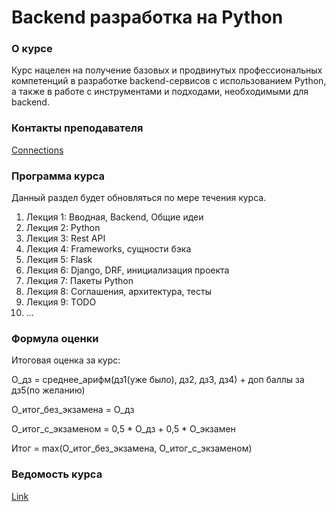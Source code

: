 # Backend разработка на Python


### О курсе

Курс нацелен на получение базовых и продвинутых профессиональных компетенций
в разработке backend-сервисов с использованием Python, а также
в работе с инструментами и подходами, необходимыми для backend.


### Контакты преподавателя

[Connections](https://github.com/JUSSIAR/JUSSIAR/blob/main/connection.md)


### Программа курса

Данный раздел будет обновляться по мере течения курса.

1) Лекция 1: Вводная, Backend, Общие идеи
2) Лекция 2: Python
3) Лекция 3: Rest API
4) Лекция 4: Frameworks, сущности бэка
5) Лекция 5: Flask
6) Лекция 6: Django, DRF, инициализация проекта
7) Лекция 7: Пакеты Python
8) Лекция 8: Соглашения, архитектура, тесты
9) Лекция 9: TODO
10) ...


### Формула оценки

Итоговая оценка за курс:

О_дз = среднее_арифм(дз1(уже было), дз2, дз3, дз4) + доп баллы за дз5(по желанию)

О_итог_без_экзамена = О_дз

О_итог_с_экзаменом = 0,5 * О_дз + 0,5 * О_экзамен

Итог = max(О_итог_без_экзамена, О_итог_с_экзаменом)

### Ведомость курса

[Link](https://docs.google.com/spreadsheets/d/1GRokRst_qsqo_T3yCvvPzUR2i_2UccR0d1E26QCYUnE/edit?usp=sharing)
